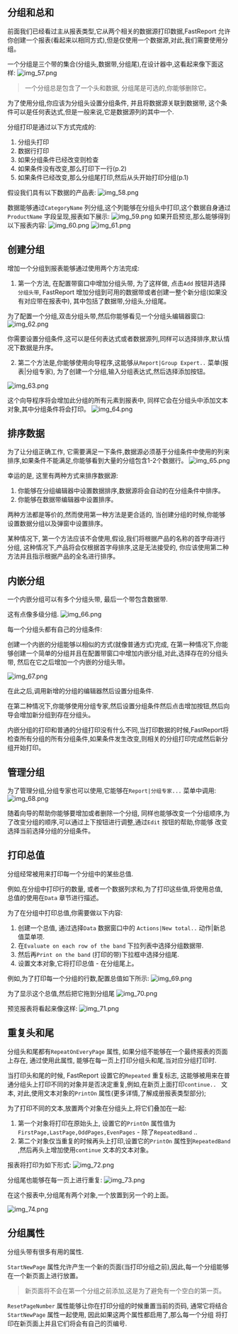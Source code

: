## 分组和总和

前面我们已经看过主从报表类型,它从两个相关的数据源打印数据,FastReport 允许你创建一个报表(看起来以相同方式),但是仅使用一个数据源,对此,我们需要使用分组。

一个分组是三个带的集合(分组头,数据带,分组尾),在设计器中,这看起来像下面这样:
![img_57.png](img_57.png)

> 一个分组总是包含了一个头和数据, 分组尾是可选的,你能够删除它。

为了使用分组,你应该为分组头设置分组条件, 并且将数据源关联到数据带, 这个条件可以是任何表达式,但是一般来说,它是数据源列的其中一个.

分组打印是通过以下方式完成的:
1. 分组头打印
2. 数据行打印
3. 如果分组条件已经改变则检查
4. 如果条件没有改变,那么打印下一行(p.2)
5. 如果条件已经改变,那么分组尾打印,然后从头开始打印分组(p.1)

假设我们具有以下数据的产品表:
![img_58.png](img_58.png)

数据能够通过`CategoryName` 列分组,这个列能够在分组头中打印,这个数据自身通过`ProductName` 字段呈现,报表如下展示:
![img_59.png](img_59.png)
如果开启预览,那么能够得到以下报表内容:
![img_60.png](img_60.png)
![img_61.png](img_61.png)

## 创建分组

增加一个分组到报表能够通过使用两个方法完成:

1. 第一个方法, 在配置带窗口中增加分组头带, 为了这样做, 点击`Add` 按钮并选择`分组头带`, FastReport 增加分组到可用的数据带或者创建一整个新分组(如果没有对应带在报表中),
其中包括了数据带,分组头,分组尾。

为了配置一个分组,双击分组头带,然后你能够看见一个分组头编辑器窗口:
![img_62.png](img_62.png)

你需要设置分组条件,这可以是任何表达式或者数据源列,同样可以选择排序,默认情况下数据是升序。

2. 第二个方法是,你能够使用向导程序,这能够从`Report|Group Expert..` 菜单(报表|分组专家), 为了创建一个分组,输入分组表达式,然后选择添加按钮。

![img_63.png](img_63.png)

这个向导程序将会增加此分组的所有元素到报表中, 同样它会在分组头中添加文本对象,其中分组条件将会打印。
![img_64.png](img_64.png)

## 排序数据

为了让分组正确工作, 它需要满足一下条件,数据源必须基于分组条件中使用的列来排序,如果条件不能满足,你能够看到大量的分组包含1-2个数据行。
![img_65.png](img_65.png)

幸运的是, 这里有两种方式来排序数据源:
1. 你能够在分组编辑器中设置数据排序,数据源将会自动的在分组条件中排序。
2. 你能够在数据带编辑器中设置排序。

两种方法都是等价的,然而使用第一种方法是更合适的, 当创建分组的时候,你能够设置数据分组以及弹窗中设置排序。

某种情况下, 第一个方法应该不会使用,假设,我们将根据产品的名称的首字母进行分组, 这种情况下,产品将会仅根据首字母排序,这是无法接受的,
你应该使用第二种方法并且指示根据产品的全名进行排序。

## 内嵌分组

一个内嵌分组可以有多个分组头带, 最后一个带包含数据带.

这有点像多级分组.
![img_66.png](img_66.png)

每一个分组头都有自己的分组条件:

创建一个内嵌的分组能够以相似的方式(就像普通方式)完成, 在第一种情况下,你能够创建一个简单的分组并且在配置带窗口中增加内嵌分组,对此,选择存在的分组头带,
然后在它之后增加一个内嵌的分组头带。

![img_67.png](img_67.png)

在此之后,调用新增的分组的编辑器然后设置分组条件.

在第二种情况下,你能够使用分组专家,然后设置分组条件然后点击增加按钮,然后向导会增加新分组到存在分组头。

内嵌分组的打印和普通的分组打印没有什么不同,当打印数据的时候,FastReport将检查所有分组的所有分组条件,如果条件发生改变,则相关的分组打印完成然后新分组开始打印。

## 管理分组

为了管理分组,分组专家也可以使用,它能够在`Report|分组专家...` 菜单中调用:
![img_68.png](img_68.png)

随着向导的帮助你能够要增加或者删除一个分组, 同样也能够改变一个分组顺序,为了改变分组的顺序,可以通过上下按钮进行调整,通过`Edit` 按钮的帮助,你能够
改变选择当前选择分组的分组条件。

## 打印总值

分组经常被用来打印每一个分组中的某些总值.   

例如,在分组中打印行的数量, 或者一个数据列求和,为了打印这些值,将使用总值, 总值的使用在`Data` 章节进行描述。

为了在分组中打印总值,你需要做以下内容:
1. 创建一个总值, 通过选择`Data` 数据窗口中的 `Actions|New total..` 动作|新总值菜单项.
2. 在`Evaluate on each row of the band` 下拉列表中选择分组数据带.
3. 然后再`Print on the band` (打印的带)下拉框中选择分组尾.
4. 设置文本对象,它将打印总值 - 在分组尾上。

例如,为了打印每一个分组的行数,配置总值如下所示:
![img_69.png](img_69.png)

为了显示这个总值,然后把它拖到分组尾
 ![img_70.png](img_70.png)


预览报表将看起来像这样:
![img_71.png](img_71.png)

## 重复头和尾

分组头和尾都有`RepeatOnEveryPage` 属性, 如果分组不能够在一个最终报表的页面上存在, 通过使用此属性, 能够在每一页上打印分组头和尾,当对应分组打印时.

当打印头和尾的时候, FastReport 设置它的`Repeated` 重复标志, 这能够被用来在普通分组头上打印不同的对象并是否决定重复,例如,在新页上面打印`continue.. ` 文本,
对此,使用文本对象的`PrintOn` 属性(更多详情,了解成册报表类型部分);

为了打印不同的文本,放置两个对象在分组头上,将它们叠加在一起:
1. 第一个对象将打印在原始头上, 设置它的`PrintOn` 属性值为`FirstPage,LastPage,OddPages,EvenPages` - 除了`RepeatedBand` ..
2. 第二个对象仅当重复的时候再头上打印,设置它的`PrintOn` 属性到`RepeatedBand` ,然后再头上增加使用`continue` 文本的文本对象。

报表将打印为如下形式: 
![img_72.png](img_72.png)

分组尾也能够在每一页上进行重复:
![img_73.png](img_73.png)

在这个报表中,分组尾有两个对象,一个放置到另一个的上面。

![img_74.png](img_74.png)

## 分组属性

分组头带有很多有用的属性.

`StartNewPage` 属性允许产生一个新的页面(当打印分组之前),因此,每一个分组能够在一个新页面上进行放置。

> 新页面将不会在第一个分组之前添加,这是为了避免有一个空白的第一页。

`ResetPageNumber` 属性能够让你在打印分组的时候重置当前的页码, 通常它将结合`StartNewPage` 属性一起使用, 因此如果这两个属性都启用了,那么每一个分组
将打印在新页面上并且它们将会有自己的页编号.
